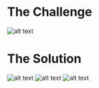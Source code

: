 <h1>The Challenge</h1>

![alt text](https://github.com/itismuzak/picoCTF-2022-writeups/blob/main/SQLILITE/FTyRn25XsAIIho9.jpg)
<h1>The Solution</h1>

![alt text](https://github.com/itismuzak/picoCTF-2022-writeups/blob/main/SQLILITE/FTyRocKWIAIcJMU.png)
![alt text](https://github.com/itismuzak/picoCTF-2022-writeups/blob/main/SQLILITE/FTyRo-oXEAE6_gT.jpg)
![alt text](https://github.com/itismuzak/picoCTF-2022-writeups/blob/main/SQLILITE/FTyRpnLX0AAvMXC.jpg)
